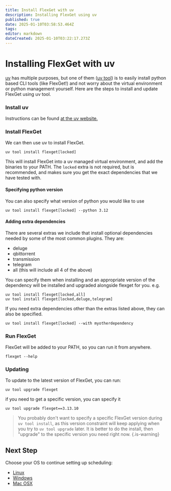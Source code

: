```yaml
---
title: Install FlexGet with uv
description: Installing FlexGet using uv
published: true
date: 2025-01-10T03:58:53.464Z
tags: 
editor: markdown
dateCreated: 2025-01-10T03:22:17.273Z
---
```


# Installing FlexGet with uv
[uv](https://docs.astral.sh/uv/) has multiple purposes, but one of them ([uv tool](https://docs.astral.sh/uv/guides/tools/)) is to easily install python based CLI tools (like FlexGet!) and not worry about the virtual environment or python management yourself. Here are the steps to install and update FlexGet using uv tool.

### Install uv
Instructions can be found [at the uv website.](https://docs.astral.sh/uv/getting-started/installation/)

### Install FlexGet
We can then use uv to install FlexGet.
```
uv tool install flexget[locked]
```
This will install FlexGet into a uv managed virtual environment, and add the binaries to your PATH. The `locked` extra is not required, but is recommended, and makes sure you get the exact dependencies that we have tested with.

#### Specifying python version
You can also specify what version of python you would like to use
```
uv tool install flexget[locked] --python 3.12
```

#### Adding extra dependencies
There are several extras we include that install optional dependencies needed by some of the most common plugins. They are:
- deluge
- qbittorrent
- transmission
- telegram
- all (this will include all 4 of the above)

You can specify them when installing and an appropriate version of the dependency will be installed and upgraded alongside flexget for you. e.g.
```
uv tool install flexget[locked,all]
uv tool install flexget[locked,deluge,telegram]
```

If you need extra dependencies other than the extras listed above, they can also be specified.
```
uv tool install flexget[locked] --with myotherdependency
```

### Run FlexGet
FlexGet will be added to your PATH, so you can run it from anywhere.
```
flexget --help
```

### Updating
To update to the latest version of FlexGet, you can run:
```
uv tool upgrade flexget
```
if you need to get a specific version, you can specify it
```
uv tool upgrade flexget==3.13.10
```
> You probably don't want to specify a specific FlexGet version during `uv tool install`, as this version constraint will keep applying when you try to `uv tool upgrade` later. It is better to do the install, then "upgrade" to the specific version you need right now.
{.is-warning}

## Next Step

Choose your OS to continue setting up scheduling:
 * [Linux](/InstallWizard/Linux/Scheduling)
 * [Windows](/InstallWizard/Windows/Scheduling)
 * [Mac OSX](/InstallWizard/OSX/Autorun)
